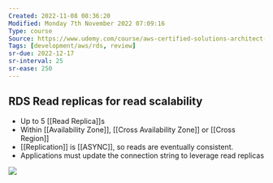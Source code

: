 ```yaml
---
Created: 2022-11-08 08:36:20
Modified: Monday 7th November 2022 07:09:16
Type: course
Source: https://www.udemy.com/course/aws-certified-solutions-architect-associate-saa-c01/?xref=E0Aed11STH4LPUQvCz0GJFABTmM=
Tags: [development/aws/rds, review]
sr-due: 2022-12-17
sr-interval: 25
sr-ease: 250
---
```


## RDS Read replicas for read scalability

- Up to 5 [[Read Replica]]s
- Within [[Availability Zone]], [[Cross Availability Zone]] or [[Cross Region]]
- [[Replication]] is [[ASYNC]], so reads are eventually consistent.
- Applications must update the connection string to leverage read replicas

![](2019-12-30-08-26-23.png)
